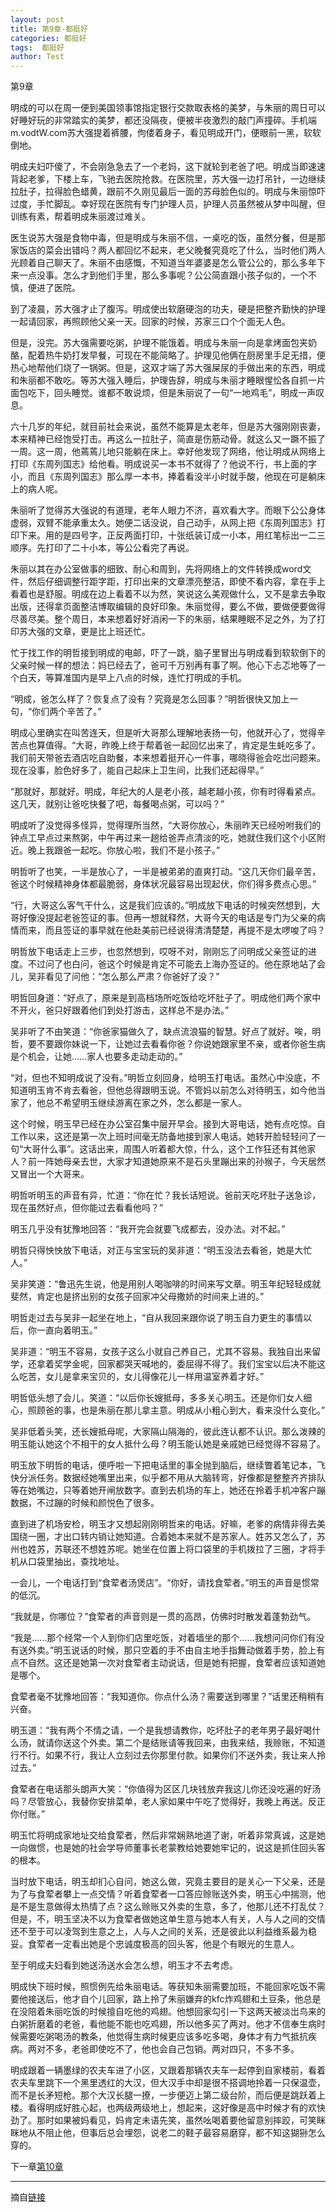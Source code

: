 ```yaml
---
layout: post
title: 第9章-都挺好
categories: 都挺好
tags:  都挺好
author: Test
---
```


第9章

明成的可以在周一便到美国领事馆指定银行交款取表格的美梦，与朱丽的周日可以好睡好玩的非常踏实的美梦，都还没隔夜，便被半夜激烈的敲门声撞碎。手机端 m.vodtW.com苏大强提着裤腰，佝偻着身子，看见明成开门，便眼前一黑，软软倒地。



明成夫妇吓傻了，不会刚急急去了一个老妈，这下就轮到老爸了吧。明成当即速速背起老爹，下楼上车，飞驰去医院抢救。在医院里，苏大强一边打吊针，一边继续拉肚子，拉得脸色蜡黄，跟前不久刚见最后一面的苏母脸色似的。明成与朱丽惊吓过度，手忙脚乱。幸好现在医院有专门护理人员，护理人员虽然被从梦中叫醒，但训练有素，帮着明成朱丽渡过难关。



医生说苏大强是食物中毒，但是明成与朱丽不信，一桌吃的饭，虽然分餐，但是那家饭店的菜会出错吗？两人都回忆不起来，老父晚餐究竟吃了什么，当时他们两人光顾着自己聊天了。朱丽不由感慨，不知道当年婆婆是怎么管公公的，那么多年下来一点没事。怎么才到他们手里，那么多事呢？公公简直跟小孩子似的，一个不慎，便进了医院。



到了凌晨，苏大强才止了腹泻。明成使出软磨硬泡的功夫，硬是把整齐勤快的护理一起请回家，再照顾他父亲一天。回家的时候，苏家三口个个面无人色。



但是，没完。苏大强需要吃粥，护理不能饿着。明成与朱丽一向是拿烤面包夹奶酪，配着热牛奶打发早餐，可现在不能简略了。护理见他俩在厨房里手足无措，便热心地帮他们烧了一锅粥。但是，这双才端了苏大强屎尿的手做出来的东西，明成和朱丽都不敢吃。等苏大强入睡后，护理告辞，明成与朱丽才睡眼惺忪各自抓一片面包吃下，回头睡觉。谁都不敢说烦，但是朱丽说了一句“一地鸡毛”，明成一声叹息。



六十几岁的年纪，就目前社会来说，虽然不能算是太老年，但是苏大强刚刚丧妻，本来精神已经饱受打击。再这么一拉肚子，简直是伤筋动骨。就这么又一蹶不振了一周。这一周，他蔫蔫儿地只能躺在床上。幸好他发现了网络，他让明成从网络上打印《东周列国志》给他看。明成说买一本书不就得了？他说不行，书上面的字小，而且《东周列国志》那么厚一本书，捧着看没半小时就手酸，他现在可是躺床上的病人呢。



朱丽听了觉得苏大强说的有道理，老年人眼力不济，喜欢看大字。而眼下公公身体虚弱，双臂不能承重太久。她便二话没说，自己动手，从网上把《东周列国志》打印下来。用的是四号字，正反两面打印，十张纸装订成一小本，用红笔标出一二三顺序。先打印了二十小本，等公公看完了再说。



朱丽以其在办公室做事的细致、耐心和周到，先将网络上的文件转换成word文件，然后仔细调整行距字距，打印出来的文章漂亮整洁，即使不看内容，拿在手上看着也是舒服。明成在边上看着不以为然，笑说这么美观做什么，又不是拿去争取出版，还得拿页面整洁博取编辑的良好印象。朱丽觉得，要么不做，要做便要做得尽善尽美。整个周日，本来想着好好消闲一下的朱丽，结果睡眠不足之外，为了打印苏大强的文章，更是比上班还忙。



忙于找工作的明哲接到明成的电邮，吓了一跳，脑子里冒出与明成看到软软倒下的父亲时候一样的想法：妈已经去了，爸可千万别再有事了啊。他心下忐忑地等了一个白天，等算准国内是早上八点的时候，连忙打明成的手机。



“明成，爸怎么样了？恢复点了没有？究竟是怎么回事？”明哲很快又加上一句，“你们两个辛苦了。”



明成心里确实在叫苦连天，但是听大哥那么理解地表扬一句，他就开心了，觉得辛苦点也算值得。“大哥，昨晚上终于帮着爸一起回忆出来了，肯定是生蚝吃多了。我们前天带爸去酒店吃自助餐，本来想着挺开心一件事，哪晓得爸会吃岀问题来。现在没事，脸色好多了，能自己起床上卫生间，比我们还起得早。”



“那就好，那就好。明成，年纪大的人是老小孩，越老越小孩，你有时得看紧点。这几天，就别让爸吃快餐了吧，每餐喝点粥，可以吗？”



明成听了没觉得多怪异，觉得理所当然，“大哥你放心，朱丽昨天已经吩咐我们的钟点工早点过来熬粥，中午再过来一趟给爸弄点清淡的吃，她就住我们这个小区附近。晚上我跟爸一起吃。你放心啦，我们不是小孩子。”



明哲听了也笑，一半是放心了，一半是被弟弟的直爽打动。“这几天你们最辛苦，爸这个时候精神身体都最脆弱，身体状况最容易出现起伏，你们得多费点心思。”



“行，大哥这么客气干什么，这是我们应该的。”明成放下电话的时候突然想到，大哥好像没提起老爸签证的事。但再一想就释然，大哥今天的电话是专门为父亲的病情而来，而且签证的事早就在他赴美前已经说得清清楚楚，再提不是太啰唆了吗？



明哲放下电话走上三步，也忽然想到，哎呀不对，刚刚忘了问明成父亲签证的进度。不过问了也白问，爸这个时候是肯定不可能去上海办签证的。他在原地站了会儿，吴非看见了问他：“怎么那么严肃？你爸好了没？”



明哲回身道：“好点了，原来是到高档场所吃饭给吃坏肚子了。明成他们两个家中不开火，爸只好跟着他们到处打游击，这样总不是办法。”



吴非听了不由笑道：“你爸家猫做久了，缺点流浪猫的智慧。好点了就好。唉，明哲，要不要跟你妹说一下，让她过去看看你爸？你说她跟家里不亲，或者你爸生病是个机会，让她……家人也要多走动走动的。”



“对，但也不知明成说了没有。”明哲立刻回身，给明玉打电话。虽然心中没底，不知道明玉肯不肯去看爸，但他总得跟明玉说。不管妈以前怎么对待明玉，如今他当家了，他总不希望明玉继续游离在家之外，怎么都是一家人。



这个时候，明玉早已经在办公室召集中层开早会。接到大哥电话，她有点吃惊。自工作以来，这还是第一次上班时间毫无防备地接到家人电话。她转开脸轻轻问了一句“大哥什么事”。这话出来，周围人听着都大惊，什么，这个工作狂还有其他家人？前一阵她母亲去世，大家才知道她原来不是石头里蹦出来的孙猴子，今天居然又冒出一个大哥来。



明哲听明玉的声音有异，忙道：“你在忙？我长话短说。爸前天吃坏肚子送急诊，现在虽然好点，但你能过去看看他吗？”



明玉几乎没有犹豫地回答：“我开完会就要飞成都去，没办法。对不起。”



明哲只得怏怏放下电话，对正与宝宝玩的吴非道：“明玉没法去看爸，她是大忙人。”



吴非笑道：“鲁迅先生说，他是用别人喝咖啡的时间来写文章。明玉年纪轻轻成就斐然，肯定也是挤出别的女孩子回家冲父母撒娇的时间来上进的。”



明哲走过去与吴非一起坐在地上，“自从我回来跟你说了明玉自力更生的事情以后，你一直向着明玉。”



吴非道：“明玉不容易，女孩子这么小就自己养自己，尤其不容易。我独自出来留学，还拿着奖学金呢，回家都哭天喊地的，委屈得不得了。我们宝宝以后决不能这么吃苦，女儿是拿来宝贝的，女儿得像花儿一样用温室养着才好。”



明哲低头想了会儿，笑道：“以后你长嫂抵母，多多关心明玉。还是你们女人细心，照顾爸的事，也是朱丽在那儿拿主意。明成从小粗心到大，看来没什么变化。”



吴非低着头笑，还长嫂抵母呢，大家隔山隔海的，彼此连认都不认识。那么泼辣的明玉能认她这个不相干的女人抵什么母？明玉能认她是亲戚她已经觉得不容易了。



明玉放下明哲的电话，便呼啦一下把电话里的事全抛到脑后，继续瞥着笔记本，飞快分派任务。数据经她嘴里出来，似乎都不用从大脑转弯，好像都是整整齐齐排队等在她嘴边，只等着她开闸放数字。直到去机场的车上，她还在拎着手机冲客户蹦数据，不过蹦的时候和颜悦色了很多。



直到进了机场安检，明玉才又想起刚刚明哲来的电话。好嘛，老爹的病情非得去美国绕一圈，才出口转内销让她知道。合着她本来就不是苏家人。姓苏又怎么了，苏州也姓苏，苏联还不想姓苏呢。她坐在位置上将口袋里的手机拨拉了三圈，才将手机从口袋里抽出，查找地址。



一会儿，一个电话打到“食荤者汤煲店”。“你好，请找食荤者。”明玉的声音是惯常的低沉。



“我就是，你哪位？”食荤者的声音则是一贯的高昂，仿佛时时散发着蓬勃劲气。



“我是……那个经常一个人到你们店里吃饭，对着墙坐的那个……我想问问你们有没有送外卖。”明玉说话的时候，那只空着的手不由自主地手指舞动做着手势，脸上有点不自然。这还是她第一次对食荤者主动说话，但是她有把握，食荤者应该知道她是哪个。



食荤者毫不犹豫地回答：“我知道你。你点什么汤？需要送到哪里？”话里还稍稍有兴奋。



明玉道：“我有两个不情之请，一个是我想请教你，吃坏肚子的老年男子最好喝什么汤，就请你送这个外卖。第二个是结账请等我回来，由我来结，我赊账，不知道行不行。如果不行，我让人立刻过去你那里付款。如果你们不送外卖，我让来人拎过去。”



食荤者在电话那头朗声大笑：“你值得为区区几块钱放弃我这儿你还没吃遍的好汤吗？尽管放心，我替你安排菜单，老人家如果中午吃了觉得好，我晚上再送。反正你付账。”



明玉忙将明成家地址交给食荤者，然后非常娴熟地道了谢，听着非常真诚，这是她一向做惯，也是她的社会学导师董事长老蒙教给她要她牢记的，说这是抓住回头客的根本。



当时放下电话，明玉却扪心自问，她这么做，究竟主要目的是关心一下父亲，还是为了与食荤者攀上一点交情？听着食荤者一口答应赊账送外卖，明玉心中揣测，他是不是生意做得太热情了点？这么赊账又外卖的生意，多了，他那儿还不打乱仗？但是，不，明玉坚决不以为食荤者做她这单生意与她本人有关，人与人之间的交情还不至于可以凌驾到生意之上，人与人之间的关系，还是彼此以利益维系最为稳妥。食荤者一定看出她是个忠诚度极高的回头客，他是个有眼光的生意人。



至于明成夫妇看到她送汤送水会怎么想，明玉才不去考虑。



明成快下班时候，照惯例先给朱丽电话。等获知朱丽需要加班，不能回家吃饭不需要他接送后，他才自个儿回家，路上拎了朱丽嫌弃的kfc炸鸡翅和土豆条，他总是在没陪着朱丽吃饭的时候擅自吃他的鸡翅。他想回家勾引一下这两天被淡岀鸟来的白粥折磨着的老爸，看他能不能也吃鸡翅，所以他多买了两对。他才不信奉生病时候需要吃粥喝汤的教条，他觉得生病时候更应该多吃多喝，身体才有力气抵抗疾病。两对不多，老爸即使吃不了，他也会自己包销。两对四只，不多不多。



明成跟着一辆墨绿的农夫车进了小区，又跟着那辆农夫车一起停到自家楼前，看着农夫车里跳下一个黑里透红的大汉，但大汉手中却是很不搭调地拎着一只保温壶，而不是长矛短枪。那个大汉长腿一撩，一步便迈上第二级台阶，而后便是跳跃着上楼。看得明成好胜心起，也两级两级地上，想起来，这好像是高中时候才有的欢快劲了。那时如果被妈看见，妈肯定未语先笑，虽然吆喝着要他留意别摔跤，可笑眯眯地从不阻止他，但事后总会埋怨，说老二的鞋子最容易磨穿，都不知这猢狲怎么穿的。


下一章[第10章](https://news.wallofo.com/2019/03/11/%E7%AC%AC10%E7%AB%A0-%E9%83%BD%E6%8C%BA%E5%A5%BD/)




*****

摘自[链接](https://m.vodtw.com/wapbook-53717-32938765/)